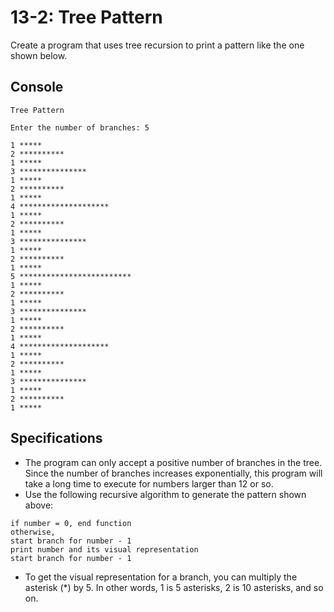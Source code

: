 # 13-2: Tree Pattern
Create a program that uses tree recursion to print a pattern like the one shown below.
## Console
```
Tree Pattern

Enter the number of branches: 5

1 *****
2 **********
1 *****
3 ***************
1 *****
2 **********
1 *****
4 ********************
1 *****
2 **********
1 *****
3 ***************
1 *****
2 **********
1 *****
5 *************************
1 *****
2 **********
1 *****
3 ***************
1 *****
2 **********
1 *****
4 ********************
1 *****
2 **********
1 *****
3 ***************
1 *****
2 **********
1 *****
```
## Specifications
- The program can only accept a positive number of branches in the tree. Since the number of branches increases exponentially, this program will take a long time to execute for numbers larger than 12 or so.
- Use the following recursive algorithm to generate the pattern shown above:
```dotnetcli
if number = 0, end function
otherwise,
start branch for number - 1
print number and its visual representation
start branch for number - 1
```
- To get the visual representation for a branch, you can multiply the asterisk (*) by 5. In other words, 1 is 5 asterisks, 2 is 10 asterisks, and so on.